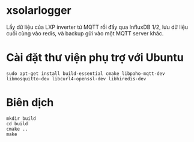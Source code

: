 # xsolarlogger

Lấy dữ liệu của LXP inverter từ MQTT rồi đẩy qua InfluxDB 1/2, lưu dữ liệu cuối cùng vào redis, và backup gửi vào một MQTT server khác.

# Cài đặt thư viện phụ trợ với Ubuntu

    sudo apt-get install build-essential cmake libpaho-mqtt-dev libmosquitto-dev libcurl4-openssl-dev libhiredis-dev

# Biên dịch

    mkdir build
    cd build
    cmake ..
    make